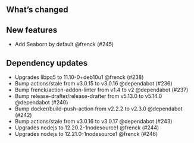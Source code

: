 ## What’s changed

##  New features

- Add Seaborn by default @frenck (#245)

##  Dependency updates

-  Upgrades libpq5 to 11.10-0+deb10u1 @frenck (#238)
-  Bump actions/stale from v3.0.15 to v3.0.16 @dependabot (#236)
-  Bump frenck/action-addon-linter from v1.4 to v2 @dependabot (#237)
-  Bump release-drafter/release-drafter from v5.13.0 to v5.14.0 @dependabot (#240)
-  Bump docker/build-push-action from v2.2.2 to v2.3.0 @dependabot (#242)
-  Bump actions/stale from v3.0.16 to v3.0.17 @dependabot (#243)
-  Upgrades nodejs to 12.20.2-1nodesource1 @frenck (#244)
-  Upgrades nodejs to 12.21.0-1nodesource1 @frenck (#246)
